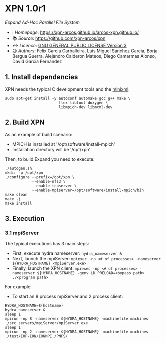 # XPN 1.0r1
*Expand Ad-Hoc Parallel File System*

 * ℹ️ *Homepage*: https://xpn-arcos.github.io/arcos-xpn.github.io/ 
 * 📚 *Source*:    https://github.com/xpn-arcos/xpn
 * ↔️ *Licence*:  [GNU GENERAL PUBLIC LICENSE Version 3](https://github.com/dcamarmas/xpn/blob/master/COPYING)</br>
 * 😃 *Authors*:  Felix Garcia Carballeira, Luis Miguel Sanchez Garcia, Borja Bergua Guerra, Alejandro Calderon Mateos, Diego Camarmas Alonso, David Garcia Fernandez



## 1. Install dependencies

XPN needs the typical C development tools and the [minixml](http://www.minixml.org):

```
sudo apt-get install -y autoconf automake gcc g++ make \
                        flex libtool doxygen \
                        libmpich-dev libmxml-dev
```


## 2. Build XPN 

As an example of build scenario:
* MPICH is installed at '/opt/software/install-mpich'
* Installation directory will be '/opt/xpn'

Then, to build Expand you need to execute:
```
./autogen.sh
mkdir -p /opt/xpn 
./configure --prefix=/opt/xpn \
            --enable-nfs3 \
            --enable-tcpserver \
            --enable-mpiserver=/opt/software/install-mpich/bin
make clean
make -j
make install
```


## 3. Execution

### 3.1 mpiServer ###
  The typical executions has 3 main steps:
  - First, execute hydra nameserver: `hydra_nameserver &`
  - Next, launch the mpiServer:      `mpiexec -np <# of processes> -nameserver ${HYDRA_HOSTNAME} <mpiServer.exe>`
  - Finally, launch the XPN client:  `mpiexec -np <# of processes> -nameserver ${HYDRA_HOSTNAME} -genv LD_PRELOAD=<bypass path> ./<program path>`

For example:
   * To start an 8 process mpiServer and 2 process client:
```
HYDRA_HOSTNAME=$(hostname)
hydra_nameserver &
sleep 1
mpirun -np 8 -nameserver ${HYDRA_HOSTNAME} -machinefile machines ./src_servers/mpiServer/mpiServer.exe
sleep 1
mpirun -np 2 -nameserver ${HYDRA_HOSTNAME} -machinefile machines ./test/IOP-ION/IONMPI /PNFS/
```

